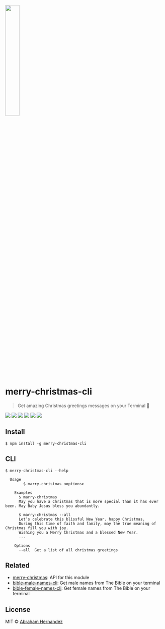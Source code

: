 <p>
	<a href="https://www.npmjs.com/package/merry-christmas-cli">
		<img src="https://cdn.shopify.com/s/files/1/1658/8287/products/Baylor__0006_Ornament-Gold-Christmas.png" width="30%" height="30%">
	</a>
	<br>
</p>

# merry-christmas-cli

> Get amazing Christmas greetings messages on your Terminal 🎄

[![](https://img.shields.io/travis/abranhe/merry-christmas-cli.svg?logo=travis)](https://travis-ci.org/abranhe/merry-christmas-cli)
[![](https://abranhe.com/badge.svg)](https://github.com/abranhe)
[![](https://cdn.abranhe.com/badges/cash-me.svg)](https://cash.me/$abranhe)
[![](https://cdn.abranhe.com/badges/patreon.svg)](https://patreon.com/abranhe)
[![](https://img.shields.io/github/license/abranhe/merry-christmas-cli.svg)](https://github.com/abranhe/merry-christmas-cli/blob/master/license)
[![](https://img.shields.io/npm/v/merry-christmas-cli.svg)](https://npmjs.com/package/merry-christmas-cli)

## Install

```
$ npm install -g merry-christmas-cli
```

## CLI

```
$ merry-christmas-cli --help
	
  Usage
		$ marry-christmas <options>

	Examples
	  $ marry-christmas
	  May you have a Christmas that is more special than it has ever been. May Baby Jesus bless you abundantly.
	  
	  $ marry-christmas --all
	  Let’s celebrate this blissful New Year. happy Christmas.
	  During this time of faith and family, may the true meaning of Christmas fill you with joy.
	  Wishing you a Merry Christmas and a blessed New Year.
	  ...
	  
	Options
	  --all  Get a list of all christmas greetings
```

## Related

- [merry-christmas](https://github.com/abranhe/merry-christmas-cli): API for this module
- [bible-male-names-cli](https://github.com/abranhe/bible-male-names): Get male names from The Bible on your terminal
- [bible-female-names-cli](https://github.com/abranhe/bible-female-names): Get female names from The Bible on your terminal

## License

MIT © [Abraham Hernandez](https://abranhe.com)
